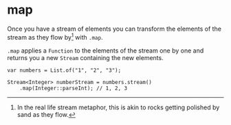 # map

Once you have a stream of elements you can transform the
elements of the stream as they flow by[^metaphor] with `.map`.

`.map` applies a `Function` to the elements of the stream
one by one and returns you a new `Stream` containing the new elements.

```java,no_run
var numbers = List.of("1", "2", "3");

Stream<Integer> numberStream = numbers.stream()
    .map(Integer::parseInt); // 1, 2, 3
```

[^metaphor]: In the real life stream metaphor, this is akin to rocks getting polished
by sand as they flow.

